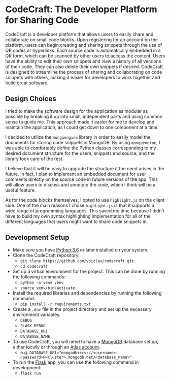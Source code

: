 # CodeCraft: The Developer Platform for Sharing Code

CodeCraft is a developer platform that allows users to easily share and collaborate on small code blocks. Upon registering for an account on the platform, users can begin creating and sharing snippets through the use of QR codes or hyperlinks. Each source code is automatically embedded in a QR form, which can be scanned by other users to access the content. Users have the ability to edit their own snippets and view a history of all versions of their code. They can also delete their own snippets if desired. CodeCraft is designed to streamline the process of sharing and collaborating on code snippets with others, making it easier for developers to work together and build great software.

## Design Choices

I tried to make the software design for the application as modular as possible by breaking it up into small, independent parts and using common sense to guide me. This approach made it easier for me to develop and maintain the application, as I could get down to one component at a time.

I decided to utilize the `mongoengine` library in order to easily model the documents for storing code snippets in MongoDB. By using `mongoengine`, I was able to comfortably define the Python classes corresponding to my desired document structure for the users, snippets and source, and the library took care of the rest.

I believe that it will be easy to upgrade the structure if the need arises in the future. In fact, I plan to implement an embedded document for user comments directly on the source code in future versions of the app. This will allow users to discuss and annotate the code, which I think will be a useful feature.

As for the code blocks themselves, I opted to use `highlight.js` on the client side. One of the main reasons I chose `highlight.js` is that it supports a wide range of programming languages. This saved me time because I didn't have to build my own syntax highlighting implementation for all of the different languages that users might want to share code snippets in. 

## Development Setup

- Make sure you have [Python 3.6][1] or later installed on your system.
- Clone the CodeCraft repository:
  - `git clone https://github.com/voizlav/codecraft.git`
  - `cd codecraft`
- Set up a virtual environment for the project. This can be done by running the following commands:
  - `python -m venv venv`
  - `source venv/bin/activate`
- Install the required libraries and dependencies by running the following command:
  - `pip install -r requirements.txt`
- Create a `.env` file in the project directory and set up the necessary environment variables.
  - `DEBUG`
  - `FLASK_DEBUG`
  - `DATABASE_URI`
  - `DATABASE_NAME`
- To use CodeCraft, you will need to have a [MongoDB][2] database set up, either locally or through an [Atlas account][3].
  - e.g. `DATABASE_URI="mongodb+srv://<username>:<password>@<cluster>.mongodb.net/<database_name>"`
- To run the [Flask][4] app, you can use the following command in development:
  - `flask run`

[1]: https://www.python.org/downloads/release/python-360/
[2]: https://www.mongodb.com/docs/
[3]: https://www.mongodb.com/cloud/atlas/register
[4]: https://flask.palletsprojects.com/en/2.2.x/
